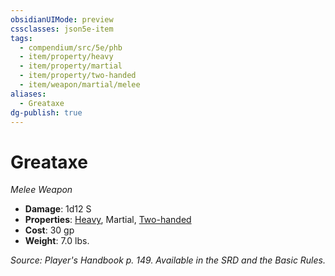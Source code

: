 ```yaml
---
obsidianUIMode: preview
cssclasses: json5e-item
tags:
  - compendium/src/5e/phb
  - item/property/heavy
  - item/property/martial
  - item/property/two-handed
  - item/weapon/martial/melee
aliases:
  - Greataxe
dg-publish: true
---
```

# Greataxe
*Melee Weapon*  

- **Damage**: 1d12 S
- **Properties**: [Heavy](/3-Mechanics/CLI/rules/item-properties.md#Heavy), Martial, [Two-handed](/3-Mechanics/CLI/rules/item-properties.md#Two-handed)
- **Cost**: 30 gp
- **Weight**: 7.0 lbs.

*Source: Player's Handbook p. 149. Available in the SRD and the Basic Rules.*